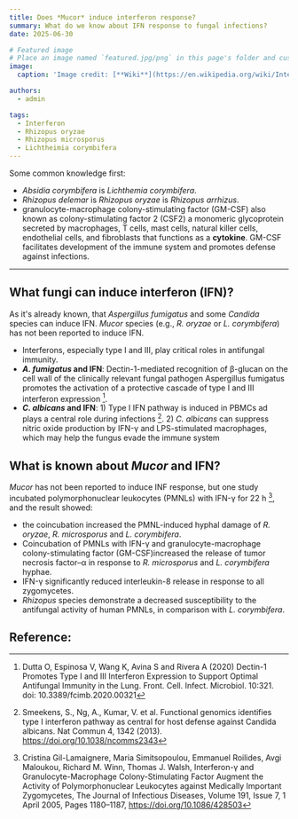 ```yaml
---
title: Does *Mucor* induce interferon response?
summary: What do we know about IFN response to fungal infections?
date: 2025-06-30

# Featured image
# Place an image named `featured.jpg/png` in this page's folder and customize its options here.
image:
  caption: 'Image credit: [**Wiki**](https://en.wikipedia.org/wiki/Interferon_type_I#/media/File:1AU1_Human_Interferon-Beta01.png)'

authors:
  - admin

tags:
  - Interferon
  - Rhizopus oryzae
  - Rhizopus microsporus
  - Lichtheimia corymbifera
---
```


Some common knowledge first:
- *Absidia corymbifera* is *Lichthemia corymbifera*.
- *Rhizopus delemar* is *Rhizopus oryzae* is *Rhizopus arrhizus*.
- granulocyte-macrophage colony-stimulating factor (GM-CSF) also known as colony-stimulating factor 2 (CSF2) a monomeric glycoprotein secreted by macrophages, T cells, mast cells, natural killer cells, endothelial cells, and fibroblasts that functions as a **cytokine**. GM-CSF facilitates development of the immune system and promotes defense against infections.

-------------------------------------------

## What fungi can induce interferon (IFN)?   
As it's already known, that *Aspergillus fumigatus* and some *Candida* species can induce IFN. *Mucor* species (e.g., *R. oryzae* or *L. corymbifera*) has not been reported to induce IFN.
- Interferons, especially type I and III, play critical roles in antifungal immunity.
- ***A. fumigatus* and IFN**: Dectin-1-mediated recognition of β-glucan on the cell wall of the clinically relevant fungal pathogen Aspergillus fumigatus promotes the activation of a protective cascade of type I and III interferon expression [^1].
- ***C. albicans* and IFN**: 1) Type I IFN pathway is induced in PBMCs ad plays a central role during infections [^2]. 2) *C. albicans* can suppress nitric oxide production by IFN-γ and LPS-stimulated macrophages, which may help the fungus evade the immune system


## What is known about *Mucor* and IFN?
*Mucor* has not been reported to induce INF response, but one study incubated polymorphonuclear leukocytes (PMNLs)  with IFN-γ for 22 h [^3], and the result showed:  
- the coincubation increased the PMNL-induced hyphal damage of *R. oryzae*, *R. microsporus* and *L. corymbifera*. 
- Coincubation of PMNLs with IFN-γ and granulocyte-macrophage colony-stimulating factor (GM-CSF)increased the release of tumor necrosis factor–α in response to *R. microsporus* and *L. corymbifera* hyphae. 
- IFN-γ significantly reduced interleukin-8 release in response to all zygomycetes.
- *Rhizopus* species demonstrate a decreased susceptibility to the antifungal activity of human PMNLs, in comparison with *L. corymbifera*.



## Reference:
[^1]: Dutta O, Espinosa V, Wang K, Avina S and Rivera A (2020) Dectin-1 Promotes Type I and III Interferon Expression to Support Optimal Antifungal Immunity in the Lung. Front. Cell. Infect. Microbiol. 10:321. doi: 10.3389/fcimb.2020.00321   
[^2]: Smeekens, S., Ng, A., Kumar, V. et al. Functional genomics identifies type I interferon pathway as central for host defense against Candida albicans. Nat Commun 4, 1342 (2013). https://doi.org/10.1038/ncomms2343   
[^3]: Cristina Gil-Lamaignere, Maria Simitsopoulou, Emmanuel Roilides, Avgi Maloukou, Richard M. Winn, Thomas J. Walsh, Interferon-γ and Granulocyte-Macrophage Colony-Stimulating Factor Augment the Activity of Polymorphonuclear Leukocytes against Medically Important Zygomycetes, The Journal of Infectious Diseases, Volume 191, Issue 7, 1 April 2005, Pages 1180–1187, https://doi.org/10.1086/428503  